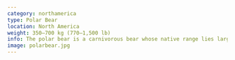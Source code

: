 ```yaml
---
category: northamerica
type: Polar Bear
location: North America
weight: 350–700 kg (770–1,500 lb)
info: The polar bear is a carnivorous bear whose native range lies largely within the Arctic Circle, encompassing the Arctic Ocean, its surrounding seas and surrounding land masses. It is a large bear, approximately the same size as the omnivorous Kodiak bear. A boar (adult male) weighs around 350–700 kg (770–1,500 lb), while a sow (adult female) is about half that size. Although it is the sister species of the brown bear, it has evolved to occupy a narrower ecological niche, with many body characteristics adapted for cold temperatures, for moving across snow, ice, and open water, and for hunting the seals which make up most of its diet. Although most polar bears are born on land, they spend most of their time at sea. Their scientific name means "maritime bear", and derives from this fact. 
image: polarbear.jpg
---
```

